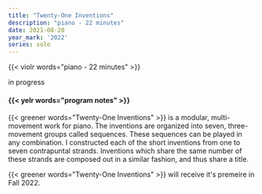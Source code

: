 ```yaml
---
title: "Twenty-One Inventions"
description: "piano - 22 minutes"
date: 2021-08-20
year_mark: '2022'
series: solo
---
```


{{< violr words="piano - 22 minutes" >}}

in progress

#### {{< yelr words="program notes" >}}
{{< greener words="Twenty-One Inventions" >}} is a modular, multi-movement work for piano. The inventions are organized into seven, three-movement groups called sequences. These sequences can be played in any combination. I constructed each of the short inventions from one to seven contrapuntal strands. Inventions which share the same number of these strands are composed out in a similar fashion, and thus share a title.

{{< greener words="Twenty-One Inventions" >}} will receive it's premeire in Fall 2022.
